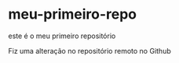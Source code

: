 # meu-primeiro-repo
este é o meu primeiro repositório

Fiz uma alteração no repositório remoto no Github 
